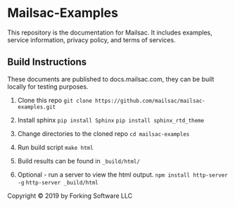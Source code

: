 # Mailsac-Examples
This repository is the documentation for Mailsac. It includes examples, service
information, privacy policy, and terms of services.

## Build Instructions
These documents are published to docs.mailsac.com, they can be built locally
for testing purposes.

1. Clone this repo
   `git clone https://github.com/mailsac/mailsac-examples.git`

2. Install sphinx
   `pip install Sphinx`
   `pip install sphinx_rtd_theme`

3. Change directories to the cloned repo
   `cd mailsac-examples`

4. Run build script
   `make html`

5. Build results can be found in `_build/html/`

6. Optional - run a server to view the html output.
    `npm install http-server -g`
    `http-server _build/html`

Copyright © 2019 by Forking Software LLC
